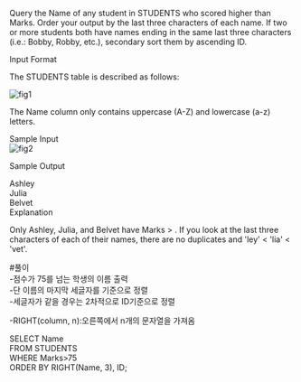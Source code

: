 Query the Name of any student in STUDENTS who scored higher than  Marks. Order your output by the last three characters of each name. If two or more students both have names ending in the same last three characters (i.e.: Bobby, Robby, etc.), secondary sort them by ascending ID.

Input Format

The STUDENTS table is described as follows:

![fig1](https://s3.amazonaws.com/hr-challenge-images/12896/1443815243-94b941f556-1.png)

The Name column only contains uppercase (A-Z) and lowercase (a-z) letters.  

Sample Input  
![fig2](https://s3.amazonaws.com/hr-challenge-images/12896/1443815209-cf4b260993-2.png)

Sample Output  

Ashley  
Julia  
Belvet  
Explanation  

Only Ashley, Julia, and Belvet have Marks > . If you look at the last three characters of each of their names, there are no duplicates and 'ley' < 'lia' < 'vet'.  

#풀이  
-점수가 75를 넘는 학생의 이름 출력  
-단 이름의 마지막 세글자를 기준으로 정렬  
-세글자가 같을 경우는 2차적으로 ID기준으로 정렬  
  
-RIGHT(column, n):오른쪽에서 n개의 문자열을 가져옴  

SELECT Name  
FROM STUDENTS  
WHERE Marks>75   
ORDER BY RIGHT(Name, 3), ID;  
